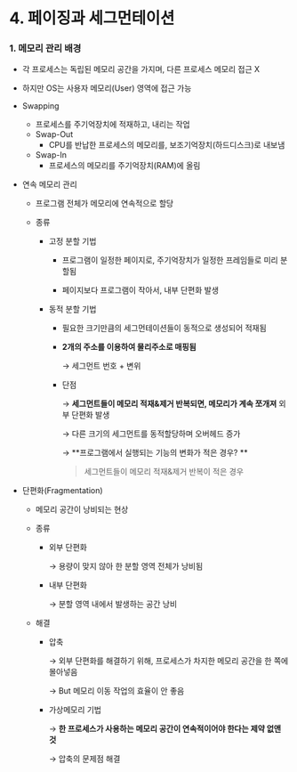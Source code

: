 # 4. 페이징과 세그먼테이션



### 1. 메모리 관리 배경

* 각 프로세스는 독립된 메모리 공간을 가지며, 다른 프로세스 메모리 접근 X

* 하지만 OS는 사용자 메모리(User) 영역에 접근 가능

* Swapping

  * 프로세스를 주기억장치에 적재하고, 내리는 작업
  * Swap-Out
    * CPU를 반납한 프로세스의 메모리를, 보조기억장치(하드디스크)로 내보냄
  * Swap-In
    * 프로세스의 메모리를 주기억장치(RAM)에 올림

* 연속 메모리 관리

  * 프로그램 전체가 메모리에 연속적으로 할당

  * 종류

    * 고정 분할 기법

      * 프로그램이 일정한 페이지로, 주기억장치가 일정한 프레임들로 미리 분할됨

      * 페이지보다 프로그램이 작아서, 내부 단편화 발생

    * 동적 분할 기법

      * 필요한 크기만큼의 세그먼테이션들이 동적으로 생성되어 적재됨

      * **2개의 주소를 이용하여 물리주소로 매핑됨**
    
        →   세그먼트 번호 + 변위
    
      * 단점
    
        →   **세그먼트들이 메모리 적재&제거 반복되면, 메모리가 계속 쪼개져** 외부 단편화 발생
    
        →   다른 크기의 세그먼트를 동적할당하며 오버헤드 증가
    
        →   **프로그램에서 실행되는 기능의 변화가 적은 경우? **
    
        > 세그먼트들이 메모리 적재&제거 반복이 적은 경우

* 단편화(Fragmentation)

  * 메모리 공간이 낭비되는 현상

  * 종류

    * 외부 단편화

      →   용량이 맞지 않아 한 분할 영역 전체가 낭비됨

    * 내부 단편화

      →   분할 영역 내에서 발생하는 공간 낭비

  * 해결 

    * 압축

      →   외부 단편화를 해결하기 위해, 프로세스가 차지한 메모리 공간을 한 쪽에 몰아넣음

      →   But 메모리 이동 작업의 효율이 안 좋음

    * 가상메모리 기법

      →   **한 프로세스가 사용하는 메모리 공간이 연속적이어야 한다는 제약 없앤 것**

      →   압축의 문제점 해결

